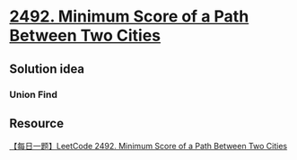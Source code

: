 # [2492. Minimum Score of a Path Between Two Cities](https://leetcode.com/problems/minimum-score-of-a-path-between-two-cities/description/)

## Solution idea
### Union Find


## Resource
[【每日一题】LeetCode 2492. Minimum Score of a Path Between Two Cities](https://www.youtube.com/watch?v=Tj-L6JTiBdg&ab_channel=HuifengGuan)